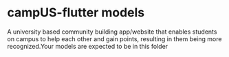 # campUS-flutter models
A university based community building app/website that enables students on campus to help each other and gain points, resulting in them being more recognized.Your models are expected to be in this folder